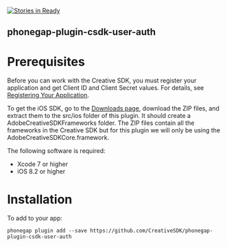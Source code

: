 [![Stories in Ready](https://badge.waffle.io/CreativeSDK/phonegap-plugin-csdk-user-auth.png?label=ready&title=Ready)](https://waffle.io/CreativeSDK/phonegap-plugin-csdk-user-auth)
<!--
#
# Licensed to the Apache Software Foundation (ASF) under one
# or more contributor license agreements.  See the NOTICE file
# distributed with this work for additional information
# regarding copyright ownership.  The ASF licenses this file
# to you under the Apache License, Version 2.0 (the
# "License"); you may not use this file except in compliance
# with the License.  You may obtain a copy of the License at
#
# http://www.apache.org/licenses/LICENSE-2.0
#
# Unless required by applicable law or agreed to in writing,
# software distributed under the License is distributed on an
# "AS IS" BASIS, WITHOUT WARRANTIES OR CONDITIONS OF ANY
#  KIND, either express or implied.  See the License for the
# specific language governing permissions and limitations
# under the License.
#
-->

phonegap-plugin-csdk-user-auth
------------------------

# Prerequisites

Before you can work with the Creative SDK, you must register your application and get Client ID and Client Secret values. For details, see [Registering Your Application](https://creativesdk.adobe.com/docs/ios/#/articles/gettingstarted/index.html).

To get the iOS SDK, go to the [Downloads page](https://creativesdk.adobe.com/downloads.html), download the ZIP files, and extract them to the src/ios folder of this plugin. It should create a AdobeCreativeSDKFrameworks folder. The ZIP files contain all the frameworks in the Creative SDK but for this plugin we will only be using the AdobeCreativeSDKCore.framework.

The following software is required:
- Xcode 7 or higher
- iOS 8.2 or higher

# Installation

To add to your app:

```
phonegap plugin add --save https://github.com/CreativeSDK/phonegap-plugin-csdk-user-auth
```
